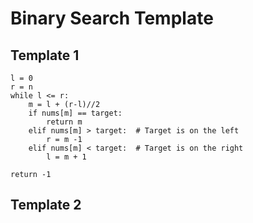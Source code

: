 # Binary Search Template

## Template 1
```shell
l = 0
r = n 
while l <= r:
	m = l + (r-l)//2
	if nums[m] == target:
		return m
	elif nums[m] > target:  # Target is on the left
		r = m -1
	elif nums[m] < target:  # Target is on the right
        l = m + 1

return -1
```

## Template 2
